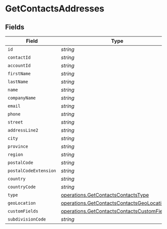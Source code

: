 # GetContactsAddresses


## Fields

| Field                                                                                                      | Type                                                                                                       | Required                                                                                                   | Description                                                                                                |
| ---------------------------------------------------------------------------------------------------------- | ---------------------------------------------------------------------------------------------------------- | ---------------------------------------------------------------------------------------------------------- | ---------------------------------------------------------------------------------------------------------- |
| `id`                                                                                                       | *string*                                                                                                   | :heavy_minus_sign:                                                                                         | N/A                                                                                                        |
| `contactId`                                                                                                | *string*                                                                                                   | :heavy_minus_sign:                                                                                         | N/A                                                                                                        |
| `accountId`                                                                                                | *string*                                                                                                   | :heavy_minus_sign:                                                                                         | N/A                                                                                                        |
| `firstName`                                                                                                | *string*                                                                                                   | :heavy_minus_sign:                                                                                         | N/A                                                                                                        |
| `lastName`                                                                                                 | *string*                                                                                                   | :heavy_minus_sign:                                                                                         | N/A                                                                                                        |
| `name`                                                                                                     | *string*                                                                                                   | :heavy_minus_sign:                                                                                         | N/A                                                                                                        |
| `companyName`                                                                                              | *string*                                                                                                   | :heavy_minus_sign:                                                                                         | N/A                                                                                                        |
| `email`                                                                                                    | *string*                                                                                                   | :heavy_minus_sign:                                                                                         | N/A                                                                                                        |
| `phone`                                                                                                    | *string*                                                                                                   | :heavy_minus_sign:                                                                                         | N/A                                                                                                        |
| `street`                                                                                                   | *string*                                                                                                   | :heavy_minus_sign:                                                                                         | N/A                                                                                                        |
| `addressLine2`                                                                                             | *string*                                                                                                   | :heavy_minus_sign:                                                                                         | N/A                                                                                                        |
| `city`                                                                                                     | *string*                                                                                                   | :heavy_minus_sign:                                                                                         | N/A                                                                                                        |
| `province`                                                                                                 | *string*                                                                                                   | :heavy_minus_sign:                                                                                         | N/A                                                                                                        |
| `region`                                                                                                   | *string*                                                                                                   | :heavy_minus_sign:                                                                                         | N/A                                                                                                        |
| `postalCode`                                                                                               | *string*                                                                                                   | :heavy_minus_sign:                                                                                         | N/A                                                                                                        |
| `postalCodeExtension`                                                                                      | *string*                                                                                                   | :heavy_minus_sign:                                                                                         | N/A                                                                                                        |
| `country`                                                                                                  | *string*                                                                                                   | :heavy_minus_sign:                                                                                         | N/A                                                                                                        |
| `countryCode`                                                                                              | *string*                                                                                                   | :heavy_minus_sign:                                                                                         | N/A                                                                                                        |
| `type`                                                                                                     | [operations.GetContactsContactsType](../../models/operations/getcontactscontactstype.md)                   | :heavy_minus_sign:                                                                                         | N/A                                                                                                        |
| `geoLocation`                                                                                              | [operations.GetContactsContactsGeoLocation](../../models/operations/getcontactscontactsgeolocation.md)     | :heavy_minus_sign:                                                                                         | N/A                                                                                                        |
| `customFields`                                                                                             | [operations.GetContactsContactsCustomFields](../../models/operations/getcontactscontactscustomfields.md)[] | :heavy_minus_sign:                                                                                         | N/A                                                                                                        |
| `subdivisionCode`                                                                                          | *string*                                                                                                   | :heavy_minus_sign:                                                                                         | N/A                                                                                                        |